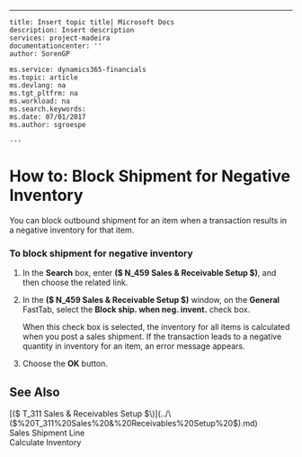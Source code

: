 ---
    title: Insert topic title| Microsoft Docs
    description: Insert description
    services: project-madeira
    documentationcenter: ''
    author: SorenGP

    ms.service: dynamics365-financials
    ms.topic: article
    ms.devlang: na
    ms.tgt_pltfrm: na
    ms.workload: na
    ms.search.keywords:
    ms.date: 07/01/2017
    ms.author: sgroespe

    ---
# How to: Block Shipment for Negative Inventory
You can block outbound shipment for an item when a transaction results in a negative inventory for that item.  
  
### To block shipment for negative inventory  
  
1.  In the **Search** box, enter **\($ N\_459 Sales & Receivable Setup $\)**, and then choose the related link.  
  
2.  In the **\($ N\_459 Sales & Receivable Setup $\)** window, on the **General** FastTab, select the **Block ship. when neg. invent.** check box.  
  
     When this check box is selected, the inventory for all items is calculated when you post a sales shipment. If the transaction leads to a negative quantity in inventory for an item, an error message appears.  
  
3.  Choose the **OK** button.  
  
## See Also  
 [\($ T\_311 Sales & Receivables Setup $\)](../\($%20T_311%20Sales%20&%20Receivables%20Setup%20$\).md)   
 Sales Shipment Line   
 Calculate Inventory